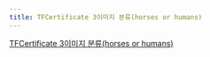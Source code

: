 ```yaml
---
title: TFCertificate 3이미지 분류(horses or humans)
---
```


[TFCertificate 3이미지 분류(horses or humans)](https://colab.research.google.com/drive/1kFymciEDUl7aEY1SlTniK_Cmmk2ukWhU?usp=sharing)
